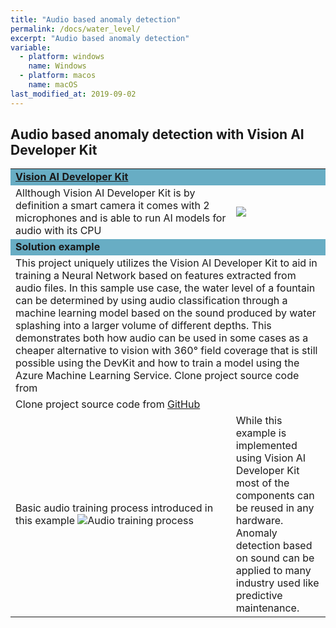 ```yaml
---
title: "Audio based anomaly detection"
permalink: /docs/water_level/
excerpt: "Audio based anomaly detection"
variable:
  - platform: windows
    name: Windows
  - platform: macos
    name: macOS
last_modified_at: 2019-09-02
---
```


## Audio based anomaly detection with Vision AI Developer Kit

<html><table><tr bgcolor="#68adc4"><td colspan="2"><b>
<a href="https://www.visionaidevkit.com" target="_blank">Vision AI Developer Kit</a></b>
<tr><td>
Allthough Vision AI Developer Kit is by definition a smart camera it comes with 2 microphones and is able to run AI models for audio with its CPU 
</td>
<td width="30%">
<img src="{{'assets/images/DEVKIT_vaidk_small.png' | relative_url}}">
</td></tr>
<tr bgcolor="#68adc4"><td colspan="2"><b>
Solution example
</b></td></tr>
<tr><td colspan="2">
This project uniquely utilizes the Vision AI Developer Kit to aid in training a Neural Network based on features extracted from audio files. In this sample use case, the water level of a fountain can be determined by using audio classification through a machine learning model based on the sound produced by water splashing into a larger volume of different depths. This demonstrates both how audio can be used in some cases as a cheaper alternative to vision with 360° field coverage that is still possible using the DevKit and how to train a model using the Azure Machine Learning Service. Clone project source code from
</td></tr>
<tr><td colspan="2">
Clone project source code from <a href="https://github.com/ksaye/vision-ai-developer-kit-audio" target="_blank">GitHub</a> 
</td></tr>
<tr><td>
Basic audio training process introduced in this example
<img src="{{'/assets/images/audio.png' | relative_url}}" alt="Audio training process">
</td><td>
While this example is implemented using Vision AI Developer Kit most of the components can be reused in any hardware. Anomaly detection based on sound can be applied to many industry used like predictive maintenance.
</td></tr>